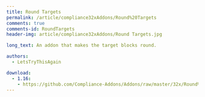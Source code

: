 ```yaml
---
title: Round Targets
permalink: /article/compliance32xAddons/Round%20Targets
comments: true
comments-id: RoundTargets
header-img: article/compliance32xAddons/Round Targets.jpg

long_text: An addon that makes the target blocks round.

authors:
  - LetsTryThisAgain

download:
  - 1.16:
    - https://github.com/Compliance-Addons/Addons/raw/master/32x/Round%20Target/Round%20Target%201.16.zip
---
```

